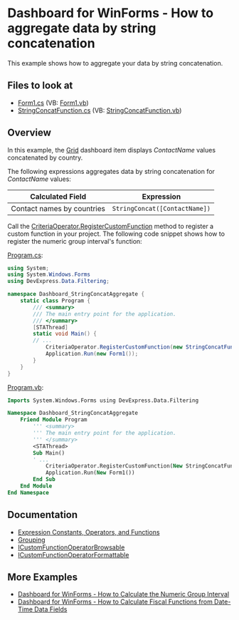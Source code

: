 

# Dashboard for WinForms - How to aggregate data by string concatenation

This example shows how to aggregate your data by string concatenation.

## Files to look at
<!-- default file list -->
* [Form1.cs](./CS/Dashboard_StringConcatAggregate/Form1.cs) (VB: [Form1.vb](./VB/Dashboard_StringConcatAggregate/Form1.vb))
* [StringConcatFunction.cs](./CS/Dashboard_StringConcatAggregate/StringConcatFunction.cs) (VB: [StringConcatFunction.vb](./VB/Dashboard_StringConcatAggregate/StringConcatFunction.vb))
<!-- default file list end -->

## Overview

In this example, the [Grid](https://docs.devexpress.com/Dashboard/15150/winforms-dashboard/winforms-designer/create-dashboards-in-the-winforms-designer/dashboard-item-settings/grid) dashboard item displays _СontactName_ values concatenated by country. 


The following expressions aggregates data by string concatenation for _СontactName_ values:

| Calculated Field | Expression |
| --- | --- |
| Contact names by countries | ``` StringConcat([ContactName]) ``` |

Call the [CriteriaOperator.RegisterCustomFunction](https://docs.devexpress.com/CoreLibraries/DevExpress.Data.Filtering.CriteriaOperator.RegisterCustomFunction(DevExpress.Data.Filtering.ICustomFunctionOperator)) method to register a custom function in your project. The following code snippet shows how to register the numeric group interval's function: 

[Program.cs](./CS/Dashboard_StringConcatAggregatel/Program.cs):
```csharp
using System;
using System.Windows.Forms
using DevExpress.Data.Filtering;

namespace Dashboard_StringConcatAggregate {
    static class Program {
        /// <summary>
        /// The main entry point for the application.
        /// </summary>
        [STAThread]
        static void Main() {
        // ...
            CriteriaOperator.RegisterCustomFunction(new StringConcatFunction());
            Application.Run(new Form1());  
        }
    }
}
```
[Program.vb](./VB/Dashboard_StringConcatAggregate/Program.vb):
```vb
Imports System.Windows.Forms using DevExpress.Data.Filtering

Namespace Dashboard_StringConcatAggregate
	Friend Module Program
		''' <summary>
		''' The main entry point for the application.
		''' </summary>
		<STAThread>
		Sub Main()
		' ...
			CriteriaOperator.RegisterCustomFunction(New StringConcatFunction())
			Application.Run(New Form1())
		End Sub
	End Module
End Namespace

```

## Documentation

- [Expression Constants, Operators, and Functions](https://docs.devexpress.com/Dashboard/400122/common-features/advanced-analytics/expression-constants-operators-and-functions)
- [Grouping](https://docs.devexpress.com/Dashboard/116535/common-features/data-shaping/grouping)
- [ICustomFunctionOperatorBrowsable](https://docs.devexpress.com/CoreLibraries/DevExpress.Data.Filtering.ICustomFunctionOperatorBrowsable)
- [ICustomFunctionOperatorFormattable](https://docs.devexpress.com/CoreLibraries/DevExpress.Data.Filtering.ICustomFunctionOperatorFormattable)

## More Examples

- [Dashboard for WinForms - How to Calculate the Numeric Group Interval](https://github.com/DevExpress-Examples/winforms-dashboard-numeric-group-intervals)
- [Dashboard for WinForms - How to Calculate Fiscal Functions from Date-Time Data Fields](https://github.com/DevExpress-Examples/How-to-calculate-fiscal-functions-for-date-time-data-fields)
